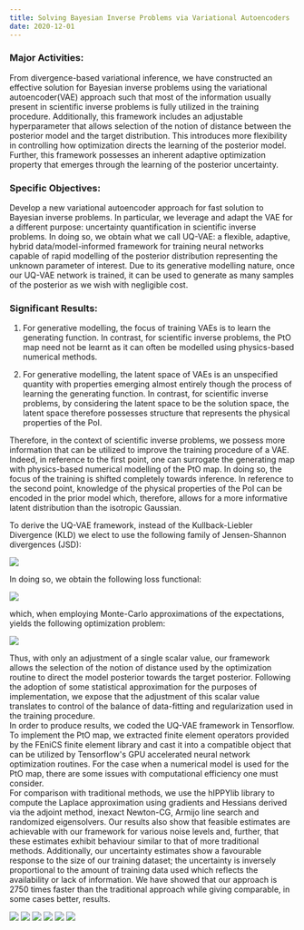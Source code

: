 ```yaml
---
title: Solving Bayesian Inverse Problems via Variational Autoencoders
date: 2020-12-01
---
```




<!--more-->


### Major Activities:
From divergence-based variational inference, we have constructed an
effective solution for Bayesian inverse problems using the variational
autoencoder(VAE) approach such that most of the information usually
present in scientific inverse problems is fully utilized in the training
procedure. Additionally, this framework includes an adjustable
hyperparameter that allows selection of the notion of distance between
the posterior model and the target distribution. This introduces more
flexibility in controlling how optimization directs the learning of the
posterior model. Further, this framework possesses an inherent adaptive
optimization property that emerges through the learning of the posterior
uncertainty.

### Specific Objectives:
Develop a new variational autoencoder approach for fast solution to
Bayesian inverse problems. In particular, we leverage and adapt the VAE
for a different purpose: uncertainty quantification in scientific
inverse problems. In doing so, we obtain what we call UQ-VAE: a
flexible, adaptive, hybrid data/model-informed framework for training
neural networks capable of rapid modelling of the posterior distribution
representing the unknown parameter of interest. Due to its generative
modelling nature, once our UQ-VAE network is trained, it can be used to
generate as many samples of the posterior as we wish with negligible
cost.

### Significant Results:

1.  For generative modelling, the focus of training VAEs is to learn the
    generating function. In contrast, for scientific inverse problems,
    the PtO map need not be learnt as it can often be modelled using
    physics-based numerical methods.

2.  For generative modelling, the latent space of VAEs is an unspecified
    quantity with properties emerging almost entirely though the process
    of learning the generating function. In contrast, for scientific
    inverse problems, by considering the latent space to be the solution
    space, the latent space therefore possesses structure that
    represents the physical properties of the PoI.

Therefore, in the context of scientific inverse problems, we possess
more information that can be utilized to improve the training procedure
of a VAE. Indeed, in reference to the first point, one can surrogate the
generating map with physics-based numerical modelling of the PtO map. In
doing so, the focus of the training is shifted completely towards
inference. In reference to the second point, knowledge of the physical
properties of the PoI can be encoded in the prior model which,
therefore, allows for a more informative latent distribution than the
isotropic Gaussian.

To derive the UQ-VAE framework, instead of the Kullback-Liebler Divergence (KLD)
we elect to use the following family of Jensen-Shannon divergences (JSD):

![](js_family.png)

In doing so, we obtain the following loss functional:

![](loss_functional.png)

which, when employing Monte-Carlo approximations of the expectations, yields
the following optimization problem:

![](opt_problem.png)

Thus, with only an adjustment of a single scalar value,
our framework allows the selection of the notion of distance used by the
optimization routine to direct the model posterior towards the target
posterior. Following the adoption of some statistical approximation for
the purposes of implementation, we expose that the adjustment of this
scalar value translates to control of the balance of data-fitting and
regularization used in the training procedure.\
In order to produce results, we coded the UQ-VAE framework in
Tensorflow. To implement the PtO map, we extracted finite element
operators provided by the FEniCS finite element library
and cast it into a compatible object that can be
utilized by Tensorflow's GPU accelerated neural network optimization
routines. For the case when a numerical model is used for the PtO map,
there are some issues with computational efficiency one must consider.\
For comparison with traditional methods, we use the hIPPYlib library to
compute the Laplace approximation using gradients and Hessians derived
via the adjoint method, inexact Newton-CG, Armijo line search and
randomized eigensolvers. Our results also show that feasible estimates
are achievable with our framework for various noise levels and, further,
that these estimates exhibit behaviour similar to that of more
traditional methods. Additionally, our uncertainty estimates show a
favourable response to the size of our training dataset; the uncertainty
is inversely proportional to the amount of training data used which
reflects the availability or lack of information. We have showed that
our approach is 2750 times faster than the traditional approach while
giving comparable, in some cases better, results.

![](ns0_m500.png)
![](ns0_m1000.png)
![](ns0_m5000.png)
![](ns1_m500.png)
![](ns1_m1000.png)
![](ns1_m5000.png)

